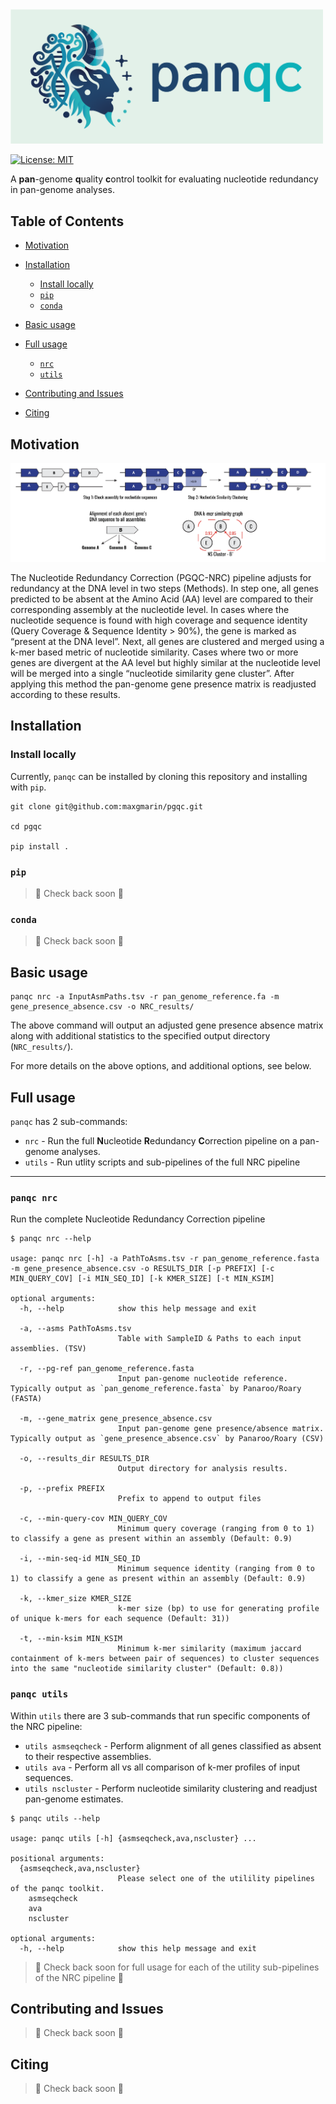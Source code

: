 <img width="500" src="Images/panqc.logo.png" alt="panqc logo">

[![License: MIT](https://img.shields.io/badge/License-MIT-yellow.svg)](https://opensource.org/licenses/MIT)
<!---[![Build Status]()]()
[![github release version]()]()
[![DOI]()]()
--->

A **pan**-genome **q**uality **c**ontrol toolkit for evaluating nucleotide redundancy in pan-genome analyses. 

<!---
> TBD Reference
--->

[TOC]: #
## Table of Contents
- [Motivation](#motivation)
- [Installation](#installation)
  - [Install locally](#install-locally)
  - [`pip`](#pip)
  - [`conda`](#conda)

- [Basic usage](#basic-usage)
- [Full usage](#full-usage)
  - [`nrc`](#panqc-nrc)
  - [`utils`](#panqc-utils)
- [Contributing and Issues](#contributing-and-issues)
- [Citing](#citing)


## Motivation
![PanQC_NRC_Diagram](Images/PanQC_NRC_Diagram.png)

The Nucleotide Redundancy Correction (PGQC-NRC) pipeline adjusts for redundancy at the DNA level in two steps (Methods). In step one, all genes predicted to be absent at the Amino Acid (AA) level are compared to their corresponding assembly at the nucleotide level. In cases where the nucleotide sequence is found with high coverage and sequence identity (Query Coverage & Sequence Identity > 90%), the gene is marked as “present at the DNA level”. Next, all genes are clustered and merged using a k-mer based metric of nucleotide similarity. Cases where two or more genes are divergent at the AA level but highly similar at the nucleotide level will be merged into a single “nucleotide similarity gene cluster”. After applying this method the pan-genome gene presence matrix is readjusted according to these results.

<!---
**When to use this software**:
**When you should probably NOT use this software:** If you care about... 
--->

## Installation
### Install locally
Currently, `panqc` can be installed by cloning this repository and installing with `pip`.

```
git clone git@github.com:maxgmarin/pgqc.git

cd pgqc

pip install . 
```

### `pip`
>🚧 Check back soon 🚧

### `conda`
>🚧 Check back soon 🚧

## Basic usage

```
panqc nrc -a InputAsmPaths.tsv -r pan_genome_reference.fa -m gene_presence_absence.csv -o NRC_results/
```

The above command will output an adjusted gene presence absence matrix along with additional statistics to the specified output directory (`NRC_results/`).

For more details on the above options, and additional options, see below.


## Full usage

`panqc` has 2 sub-commands:
- `nrc` - Run the full **N**ucleotide **R**edundancy **C**orrection pipeline on a pan-genome analyses.
- `utils` - Run utlity scripts and sub-pipelines of the full NRC pipeline

---

### `panqc nrc`

Run the complete Nucleotide Redundancy Correction pipeline

```
$ panqc nrc --help

usage: panqc nrc [-h] -a PathToAsms.tsv -r pan_genome_reference.fasta -m gene_presence_absence.csv -o RESULTS_DIR [-p PREFIX] [-c MIN_QUERY_COV] [-i MIN_SEQ_ID] [-k KMER_SIZE] [-t MIN_KSIM]

optional arguments:
  -h, --help            show this help message and exit

  -a, --asms PathToAsms.tsv
                        Table with SampleID & Paths to each input assemblies. (TSV)

  -r, --pg-ref pan_genome_reference.fasta
                        Input pan-genome nucleotide reference. Typically output as `pan_genome_reference.fasta` by Panaroo/Roary (FASTA)

  -m, --gene_matrix gene_presence_absence.csv
                        Input pan-genome gene presence/absence matrix. Typically output as `gene_presence_absence.csv` by Panaroo/Roary (CSV)

  -o, --results_dir RESULTS_DIR
                        Output directory for analysis results.

  -p, --prefix PREFIX
                        Prefix to append to output files

  -c, --min-query-cov MIN_QUERY_COV
                        Minimum query coverage (ranging from 0 to 1) to classify a gene as present within an assembly (Default: 0.9)

  -i, --min-seq-id MIN_SEQ_ID
                        Minimum sequence identity (ranging from 0 to 1) to classify a gene as present within an assembly (Default: 0.9)

  -k, --kmer_size KMER_SIZE
                        k-mer size (bp) to use for generating profile of unique k-mers for each sequence (Default: 31))

  -t, --min-ksim MIN_KSIM
                        Minimum k-mer similarity (maximum jaccard containment of k-mers between pair of sequences) to cluster sequences into the same "nucleotide similarity cluster" (Default: 0.8))
```


### `panqc utils`

Within `utils` there are 3 sub-commands that run specific components of the NRC pipeline:
- `utils asmseqcheck` - Perform alignment of all genes classified as absent to their respective assemblies.
- `utils ava` - Perform all vs all comparison of k-mer profiles of input sequences. 
- `utils nscluster` - Perform nucleotide similarity clustering and readjust pan-genome estimates.

```
$ panqc utils --help

usage: panqc utils [-h] {asmseqcheck,ava,nscluster} ...

positional arguments:
  {asmseqcheck,ava,nscluster}
                        Please select one of the utilility pipelines of the panqc toolkit.
    asmseqcheck
    ava
    nscluster

optional arguments:
  -h, --help            show this help message and exit

```

>🚧 Check back soon for full usage for each of the utility sub-pipelines of the NRC pipeline 🚧

## Contributing and Issues
>🚧 Check back soon 🚧

## Citing
>🚧 Check back soon 🚧

<!---
If you use `panqc` in your work, please cite:
> TBD
--->
